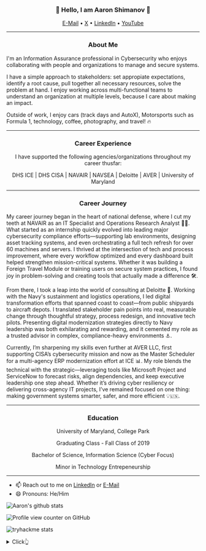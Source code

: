 <h3 align="center">👋 Hello, I am Aaron Shimanov 👋</h3>

<p align="center">
  <a href="mailto:aj_shimanov@outlook.com">E-Mail</a> •
  <a href="https://x.com/AaronShimanov">X</a> •
  <a href="https://www.linkedin.com/in/aaron-shimanov/">LinkedIn</a> •
  <a href="https://www.youtube.com/@AaronShimanov">YouTube</a>
</p>

---

<h3 align="center">About Me</h3>

I'm an Information Assurance professional in Cybersecurity who enjoys collaborating with people and organizations to manage and secure systems.

I have a simple approach to stakeholders: set appropiate expectations, identify a root cause, pull together all necessary resources, solve the problem at hand. I enjoy working across multi-functional teams to understand an organization at multiple levels, because I care about making an impact.

Outside of work, I enjoy cars (track days and AutoX), Motorsports such as Formula 1, technology, coffee, photography, and travel! 🔥

---

<h3 align="center">Career Experience</h3>
<div align="center">

I have supported the following agencies/organizations throughout my career thusfar:

DHS ICE | DHS CISA | NAVAIR | NAVSEA | Deloitte | AVER | University of Maryland

</div>

---

<h3 align="center">Career Journey</h3>

My career journey began in the heart of national defense, where I cut my teeth at NAVAIR as an IT Specialist and Operations Research Analyst 👨‍💻. What started as an internship quickly evolved into leading major cybersecurity compliance efforts—supporting lab environments, designing asset tracking systems, and even orchestrating a full tech refresh for over 60 machines and servers. I thrived at the intersection of tech and process improvement, where every workflow optimized and every dashboard built helped strengthen mission-critical systems. Whether it was building a Foreign Travel Module or training users on secure system practices, I found joy in problem-solving and creating tools that actually made a difference 🛠️.

From there, I took a leap into the world of consulting at Deloitte 🚀. Working with the Navy's sustainment and logistics operations, I led digital transformation efforts that spanned coast to coast—from public shipyards to aircraft depots. I translated stakeholder pain points into real, measurable change through thoughtful strategy, process redesign, and innovative tech pilots. Presenting digital modernization strategies directly to Navy leadership was both exhilarating and rewarding, and it cemented my role as a trusted advisor in complex, compliance-heavy environments ⚓.

Currently, I’m sharpening my skills even further at AVER LLC, first supporting CISA’s cybersecurity mission and now as the Master Scheduler for a multi-agency ERP modernization effort at ICE 📊. My role blends the technical with the strategic—leveraging tools like Microsoft Project and ServiceNow to forecast risks, align dependencies, and keep executive leadership one step ahead. Whether it’s driving cyber resiliency or delivering cross-agency IT projects, I’ve remained focused on one thing: making government systems smarter, safer, and more efficient 💡🇺🇸.

---

<h3 align="center">Education</h3>

<div align="center">
  
University of Maryland, College Park

Graduating Class - Fall Class of 2019

Bachelor of Science, Information Science (Cyber Focus)
  
Minor in Technology Entrepeneurship
</div>

---

- 📫 Reach out to me on [LinkedIn](https://www.linkedin.com/in/aaron-shimanov/) or [E-Mail](mailto:aj_shimanov@outlook.com)  
- 😄 Pronouns: He/Him

![Aaron's github stats](https://github-readme-stats.vercel.app/api?username=ajshimanov&show_icons=true&theme=dracula&hide=stars,issues)

![Profile view counter on GitHub](https://komarev.com/ghpvc/?username=ajshimanov)

![tryhackme stats](https://raw.githubusercontent.com/AaronShimanov/master/assets/thm_propic.png)

<details>
  <summary>Click👆</summary>
  <pre>
  🤷‍♂️
  </pre>
</details>
